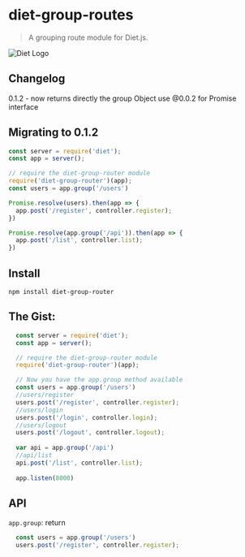 # diet-group-routes
> A grouping route module for Diet.js.

![Diet Logo](http://i.imgur.com/Dasjkkp.png)

## Changelog
0.1.2 - now returns directly the group Object use @0.0.2 for Promise interface 



## Migrating to 0.1.2 
```js
const server = require('diet');
const app = server();

// require the diet-group-router module
require('diet-group-router')(app);
const users = app.group('/users')

Promise.resolve(users).then(app => {
  app.post('/register', controller.register);
})

Promise.resolve(app.group('/api')).then(app => {
  app.post('/list', controller.list);
})

```



## Install
```
npm install diet-group-router
```

## The Gist:


```javascript
  const server = require('diet');
  const app = server();

  // require the diet-group-router module
  require('diet-group-router')(app);

  // Now you have the app.group method available
  const users = app.group('/users')
  //users/register
  users.post('/register', controller.register);
  //users/login
  users.post('/login', controller.login);
  //users/logout
  users.post('/logout', controller.logout);
  
  var api = app.group('/api')
  //api/list
  api.post('/list', controller.list);
  
  app.listen(8000)
```

## API

```app.group```: return 
```javascript
  const users = app.group('/users')
  users.post('/register', controller.register);
 ``` 
